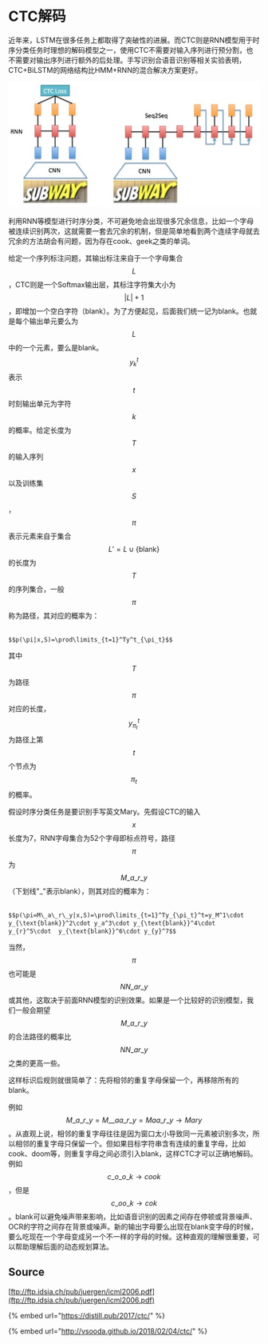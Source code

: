 # CTC解码

近年来，LSTM在很多任务上都取得了突破性的进展。而CTC则是RNN模型用于时序分类任务时理想的解码模型之一，使用CTC不需要对输入序列进行预分割，也不需要对输出序列进行额外的后处理。手写识别合语音识别等相关实验表明，CTC+BiLSTM的网络结构比HMM+RNN的混合解决方案更好。

![](../../../../.gitbook/assets/v2-3f685e613099f0814677356f9beb17f5_r.jpg)

利用RNN等模型进行时序分类，不可避免地会出现很多冗余信息，比如一个字母被连续识别两次，这就需要一套去冗余的机制，但是简单地看到两个连续字母就去冗余的方法胡会有问题，因为存在cook、geek之类的单词。

给定一个序列标注问题，其输出标注来自于一个字母集合 $$L$$ ，CTC则是一个Softmax输出层，其标注字符集大小为 $$|L|+1$$ ，即增加一个空白字符（blank）。为了方便起见，后面我们统一记为blank。也就是每个输出单元要么为 $$L$$ 中的一个元素，要么是blank。 $$y_k^t$$ 表示 $$t$$ 时刻输出单元为字符 $$k$$ 的概率。给定长度为 $$T$$ 的输入序列 $$x$$ 以及训练集 $$S$$ ， $$\pi$$ 表示元素来自于集合 $$L'=L\cup\{\text{blank}\}$$ 的长度为 $$T$$ 的序列集合，一般 $$\pi$$ 称为路径，其对应的概率为：

                                                                      $$p(\pi|x,S)=\prod\limits_{t=1}^Ty^t_{\pi_t}$$ 

其中 $$T$$ 为路径 $$\pi$$ 对应的长度， $$y^t_{\pi_t}$$ 为路径上第 $$t$$ 个节点为 $$\pi_t$$ 的概率。

假设时序分类任务是要识别手写英文Mary。先假设CTC的输入 $$x$$ 长度为7，RNN字母集合为52个字母即标点符号，路径 $$\pi$$ 为 $$M\_a\_r\_y$$ （下划线"\_"表示blank），则其对应的概率为：

                   $$p(\pi=M\_a\_r\_y|x,S)=\prod\limits_{t=1}^Ty_{\pi_t}^t=y_M^1\cdot y_{\text{blank}}^2\cdot y_a^3\cdot y_{\text{blank}}^4\cdot y_{r}^5\cdot  y_{\text{blank}}^6\cdot y_{y}^7$$ 

当然， $$\pi$$ 也可能是 $$NN\_ar\_y$$ 或其他，这取决于前面RNN模型的识别效果。如果是一个比较好的识别模型，我们一般会期望 $$M\_a\_r\_y$$ 的合法路径的概率比 $$NN\_ar\_y$$ 之类的更高一些。

这样标识后规则就很简单了：先将相邻的重复字母保留一个，再移除所有的blank。

例如 $$M\_a\_r\_y=M\_\_aa\_r\_y=Maa\_r\_y \to Mary$$ 。从直观上说，相邻的重复字母往往是因为窗口太小导致同一元素被识别多次，所以相邻的重复字母只保留一个。但如果目标字符串含有连续的重复字母，比如cook、doom等，则重复字母之间必须引入blank，这样CTC才可以正确地解码。例如 $$c\_o\_o\_k\to cook$$ ，但是 $$c\_oo\_k\to cok$$ 。blank可以避免噪声带来影响，比如语音识别的因素之间存在停顿或背景噪声、OCR的字符之间存在背景或噪声。新的输出字母要么出现在blank变字母的时候，要么吃现在一个字母变成另一个不一样的字母的时候。这种直观的理解很重要，可以帮助理解后面的动态规划算法。

## Source

[ftp://ftp.idsia.ch/pub/juergen/icml2006.pdf](ftp://ftp.idsia.ch/pub/juergen/icml2006.pdf)

{% embed url="https://distill.pub/2017/ctc/" %}

{% embed url="http://vsooda.github.io/2018/02/04/ctc/" %}



